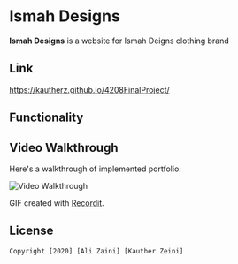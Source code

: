 # Ismah Designs

**Ismah Designs** is a website for Ismah Deigns clothing brand

## Link 

https://kautherz.github.io/4208FinalProject/


## Functionality


## Video Walkthrough

Here's a walkthrough of implemented portfolio:

<img src='HERE' title='Video Walkthrough' width='' alt='Video Walkthrough' />

GIF created with [Recordit](https://recordit.co).




## License

    Copyright [2020] [Ali Zaini] [Kauther Zeini]
